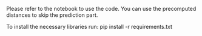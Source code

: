 Please refer to the notebook to use the code. You can use the precomputed distances to skip the prediction part.

To install the necessary libraries run: pip install -r requirements.txt
